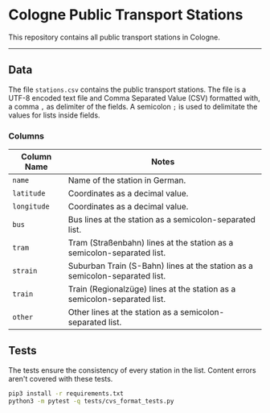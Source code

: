 # Cologne Public Transport Stations

This repository contains all public transport stations in Cologne.

---

## Data

The file `stations.csv` contains the public transport stations. The file is a UTF-8 encoded text file and Comma Separated Value (CSV) formatted with, a comma `,` as delimiter of the fields. A semicolon `;` is used to delimitate the values for lists inside fields.

### Columns

Column Name | Notes
----------- | -----
`name` | Name of the station in German.
`latitude` | Coordinates as a decimal value.
`longitude` | Coordinates as a decimal value.
`bus` | Bus lines at the station as a semicolon-separated list.
`tram` | Tram (Straßenbahn) lines at the station as a semicolon-separated list.
`strain` | Suburban Train (S-Bahn) lines at the station as a semicolon-separated list.
`train` | Train (Regionalzüge) lines at the station as a semicolon-separated list.
`other` | Other lines at the station as a semicolon-separated list.

## Tests

The tests ensure the consistency of every station in the list. Content errors aren't covered with these tests. 

```bash
pip3 install -r requirements.txt 
python3 -m pytest -q tests/cvs_format_tests.py
```
